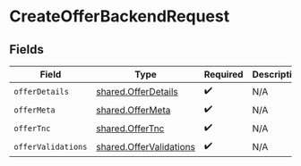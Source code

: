 # CreateOfferBackendRequest


## Fields

| Field                                                              | Type                                                               | Required                                                           | Description                                                        |
| ------------------------------------------------------------------ | ------------------------------------------------------------------ | ------------------------------------------------------------------ | ------------------------------------------------------------------ |
| `offerDetails`                                                     | [shared.OfferDetails](../../models/shared/offerdetails.md)         | :heavy_check_mark:                                                 | N/A                                                                |
| `offerMeta`                                                        | [shared.OfferMeta](../../models/shared/offermeta.md)               | :heavy_check_mark:                                                 | N/A                                                                |
| `offerTnc`                                                         | [shared.OfferTnc](../../models/shared/offertnc.md)                 | :heavy_check_mark:                                                 | N/A                                                                |
| `offerValidations`                                                 | [shared.OfferValidations](../../models/shared/offervalidations.md) | :heavy_check_mark:                                                 | N/A                                                                |